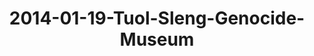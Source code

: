 ---
layout: blog
title: 2014-01-19-Tuol-Sleng-Genocide-Museum
category: blog
lat: 11.54958
lng: 104.91751
image: https://s3-us-west-2.amazonaws.com/travels2013/2014-01-19 22:08:01 PST.jpg
observation: 20140119220801PST
---